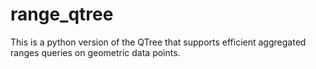# range_qtree
This is a python version of the QTree that supports efficient aggregated ranges queries on geometric data points.
